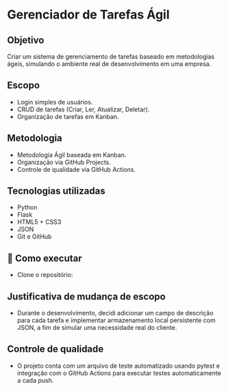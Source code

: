 # Gerenciador de Tarefas Ágil

##  Objetivo
Criar um sistema de gerenciamento de tarefas baseado em metodologias ágeis, simulando o ambiente real de desenvolvimento em uma empresa.

##  Escopo
- Login simples de usuários.
- CRUD de tarefas (Criar, Ler, Atualizar, Deletar).
- Organização de tarefas em Kanban.

##  Metodologia
- Metodologia Ágil baseada em Kanban.
- Organização via GitHub Projects.
- Controle de qualidade via GitHub Actions.

## Tecnologias utilizadas
- Python
- Flask
- HTML5 + CSS3
- JSON
- Git e GitHub

## 🔧 Como executar
- Clone o repositório:

## Justificativa de mudança de escopo
- Durante o desenvolvimento, decidi adicionar um campo de descrição para cada tarefa e implementar armazenamento local persistente com JSON, a fim de simular uma necessidade real do cliente.

## Controle de qualidade
- O projeto conta com um arquivo de teste automatizado usando pytest e integração com o GitHub Actions para executar testes automaticamente a cada push.
